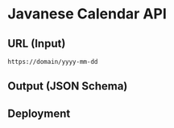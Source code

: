 <!--
 Copyright (c) 2022 jhagas
 
 This software is released under the MIT License.
 https://opensource.org/licenses/MIT
-->

# Javanese Calendar API

## URL (Input)
```
https://domain/yyyy-mm-dd
```

## Output (JSON Schema)

## Deployment